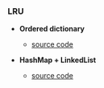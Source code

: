 ### LRU

- **Ordered dictionary**
    - [source code](source/OrderedDict.py)

- **HashMap + LinkedList**
    - [source code](source/)

